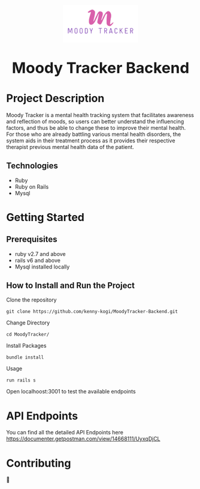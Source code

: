 <p align="center">
<img src="./app/assets/images/logo.png" width="200" height="100"/>
</p>
<p align="center" style="font-size:40px;font-weight:bold;"> 
Moody Tracker Backend
</p>

# Project Description

Moody Tracker is a mental health tracking system that facilitates awareness and reflection of moods, so users can better
understand the influencing factors, and thus be able to change these to improve their mental health. For those who are already battling various mental health disorders, the system aids in their treatment process as it provides their respective therapist previous mental health data of the patient.

## Technologies

- Ruby
- Ruby on Rails
- Mysql

# Getting Started

## Prerequisites

- ruby v2.7 and above
- rails v6 and above
- Mysql installed locally

## How to Install and Run the Project

Clone the repository

```
git clone https://github.com/kenny-kogi/MoodyTracker-Backend.git
```

Change Directory

```
cd MoodyTracker/
```

Install Packages

```
bundle install
```

Usage

```
run rails s
```

Open localhoost:3001 to test the available endpoints

# API Endpoints

You can find all the detailed API Endpoints here https://documenter.getpostman.com/view/14668111/UyxqDjCL

# Contributing

:wave:
